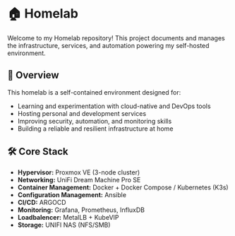 # 🏠 Homelab

Welcome to my Homelab repository! This project documents and manages the infrastructure, services, and automation powering my self-hosted environment.

## 🚀 Overview

This homelab is a self-contained environment designed for:

- Learning and experimentation with cloud-native and DevOps tools
- Hosting personal and development services
- Improving security, automation, and monitoring skills
- Building a reliable and resilient infrastructure at home

## 🛠️ Core Stack

- **Hypervisor:** Proxmox VE (3-node cluster)
- **Networking:** UniFi Dream Machine Pro SE
- **Container Management:** Docker + Docker Compose / Kubernetes (K3s)
- **Configuration Management:** Ansible
- **CI/CD:** ARGOCD 
- **Monitoring:** Grafana, Prometheus, InfluxDB
- **Loadbalencer:** MetalLB + KubeVIP
- **Storage:** UNIFI NAS (NFS/SMB)

